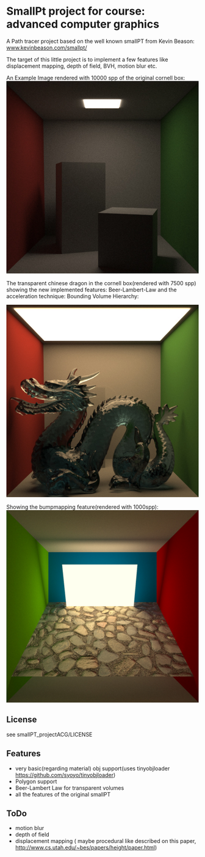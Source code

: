 SmallPt project for course: advanced computer graphics
===
A Path tracer project based on the well known smallPT from Kevin Beason: www.kevinbeason.com/smallpt/

The target of this little project is to implement a few features like displacement mapping, depth of field, BVH, motion blur etc.

An Example Image rendered with 10000 spp of the original cornell box:
![CornellBox](https://raw.githubusercontent.com/Philipp-M/ACG/master/smallPT_projectACG/images/cornell10000spp.jpg)

The transparent chinese dragon in the cornell box(rendered with 7500 spp) showing the new implemented features: Beer-Lambert-Law and the acceleration technique: Bounding Volume Hierarchy:

![CornellDragonBox](https://raw.githubusercontent.com/Philipp-M/ACG/master/smallPT_projectACG/images/cornelldragon7500spp.jpg)

Showing the bumpmapping feature(rendered with 1000spp):
![CornellStoneFloor](https://raw.githubusercontent.com/Philipp-M/ACG/master/smallPT_projectACG/images/bumbmapped1000spp.jpg)

License
-------
see smallPT_projectACG/LICENSE

Features
--------
* very basic(regarding material) obj support(uses tinyobjloader https://github.com/syoyo/tinyobjloader)
* Polygon support
* Beer-Lambert Law for transparent volumes
* all the features of the original smallPT

ToDo
----

* motion blur
* depth of field
* displacement mapping ( maybe procedural like described on this paper, http://www.cs.utah.edu/~bes/papers/height/paper.html)
